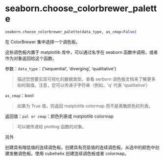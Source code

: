 # seaborn.choose_colorbrewer_palette

```py
seaborn.choose_colorbrewer_palette(data_type, as_cmap=False)
```

在 ColorBrewer 集中选择一个调色板。

这些调色板内置于 matplotlib 库中，可以通过名字在 seaborn 函数中调用，或者作为对象返回给这个函数。

参数：`data_type`：{‘sequential’, ‘diverging’, ‘qualitative’}

> 描述您想要实现可视化的数据类型。查看 serborn 调色板文档来了解更多如何取值。注意，您可以传递子字符串（例如，‘q’ 代表 ‘qualitative‘）

`as_cmap`：bool

> 如果为 True 值，则返回 matplotlib colormap 而不是离散颜色的列表。

返回值：`pal or cmap`：颜色列表或 matplotlib colormap

> 可以被传递给 plotting 函数的对象。



另外

创建具有暗低值的连续调色板。创建具有亮低值的连续调色板。从选中的颜色中创建发散调色板。使用 cubehelix 创建连续调色板或者 colormap。
